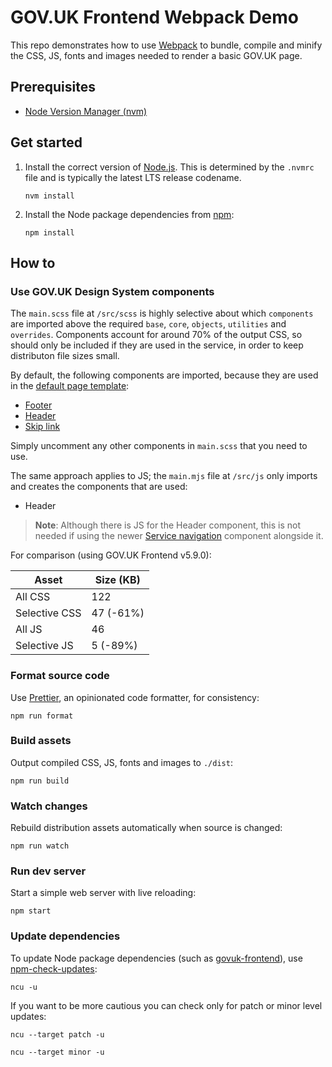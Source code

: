 # GOV.UK Frontend Webpack Demo

This repo demonstrates how to use [Webpack](https://webpack.js.org/) to bundle, compile and minify the CSS, JS, fonts and images needed to render a basic GOV.UK page.

## Prerequisites

- [Node Version Manager (nvm)](https://github.com/nvm-sh/nvm)

## Get started

1. Install the correct version of [Node.js](https://nodejs.org/en). This is determined by the `.nvmrc` file and is typically the latest LTS release codename.

   ```shell
   nvm install
   ```

2. Install the Node package dependencies from [npm](https://www.npmjs.com/):

   ```shell
   npm install
   ```

## How to

### Use GOV.UK Design System components

The `main.scss` file at `/src/scss` is highly selective about which `components` are imported above the required `base`, `core`, `objects`, `utilities` and `overrides`. Components account for around 70% of the output CSS, so should only be included if they are used in the service, in order to keep distributon file sizes small.

By default, the following components are imported, because they are used in the [default page template](https://design-system.service.gov.uk/styles/page-template/#default):

- [Footer](https://design-system.service.gov.uk/components/footer/)
- [Header](https://design-system.service.gov.uk/components/header/)
- [Skip link](https://design-system.service.gov.uk/components/skip-link/)

Simply uncomment any other components in `main.scss` that you need to use.

The same approach applies to JS; the `main.mjs` file at `/src/js` only imports and creates the components that are used:

- Header

> **Note**: Although there is JS for the Header component, this is not needed if using the newer [Service navigation](https://design-system.service.gov.uk/components/service-navigation/) component alongside it.

For comparison (using GOV.UK Frontend v5.9.0):

| Asset         | Size (KB) |
| ------------- | --------- |
| All CSS       | 122       |
| Selective CSS | 47 (-61%) |
| All JS        | 46        |
| Selective JS  | 5 (-89%)  |

### Format source code

Use [Prettier](https://prettier.io/), an opinionated code formatter, for consistency:

```shell
npm run format
```

### Build assets

Output compiled CSS, JS, fonts and images to `./dist`:

```shell
npm run build
```

### Watch changes

Rebuild distribution assets automatically when source is changed:

```shell
npm run watch
```

### Run dev server

Start a simple web server with live reloading:

```shell
npm start
```

### Update dependencies

To update Node package dependencies (such as [govuk-frontend](https://www.npmjs.com/package/govuk-frontend)), use [npm-check-updates](https://www.npmjs.com/package/npm-check-updates):

```shell
ncu -u
```

If you want to be more cautious you can check only for patch or minor level updates:

```shell
ncu --target patch -u
```

```shell
ncu --target minor -u
```
